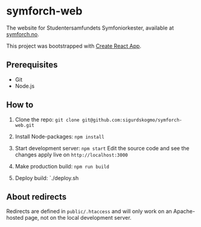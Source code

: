 # symforch-web
The website for Studentersamfundets Symfoniorkester, available at [symforch.no](https://www.symforch.no).

This project was bootstrapped with [Create React App](https://github.com/facebook/create-react-app).

## Prerequisites
* Git
* Node.js

## How to
1. Clone the repo:
`git clone git@github.com:sigurdskogmo/symforch-web.git`

2. Install Node-packages: 
`npm install`

3. Start development server:
`npm start`
Edit the source code and see the changes apply live on `http://localhost:3000`

4. Make production build:
`npm run build`

5. Deploy build:
`./deploy.sh <samfundet-username>

## About redirects
Redirects are defined in `public/.htaccess` and will only work on an Apache-hosted page, not on the local development server.

